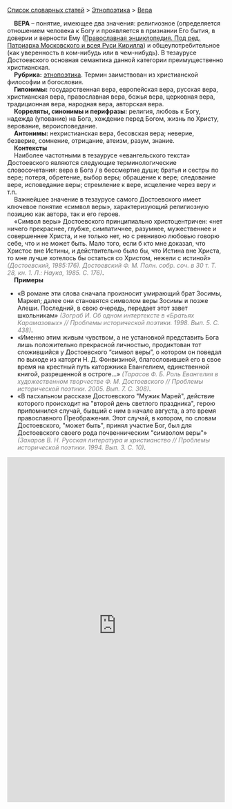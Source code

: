 <style>
st { color: Gray;
  font-style: italic;}
</style>

[Список словарных статей](https://thesaurus-dostoevsky.github.io/Thesaurus/) > [Этнопоэтика](ethnopoe.md) > [Вера](вера.md) 

&nbsp;&nbsp;&nbsp;&nbsp;**ВЕРА** – понятие, имеющее два значения: религиозное (определяется отношением человека к Богу и проявляется в признании Его бытия, в доверии и верности Ему ([Православная энциклопедия. Под ред. Патриарха Московского и всея Руси Кирилла](www.pravenc.ru)) и общеупотребительное (как уверенность в ком-нибудь или в чем-нибудь). В тезаурусе Достоевского основная семантика данной категории преимущественно христианская.  
&nbsp;&nbsp;&nbsp;&nbsp;**Рубрика:** [этнопоэтика](ethnopoe.md). Термин заимствован из христианской философии и богословия.  
&nbsp;&nbsp;&nbsp;&nbsp;**Гипонимы:** государственная вера, европейская вера, русская вера, христианская вера, православная вера, божья вера, церковная вера, традиционная вера, народная вера, авторская вера.  
&nbsp;&nbsp;&nbsp;&nbsp;**Корреляты, синонимы и перифразы:** религия, любовь к Богу, надежда (упование) на Бога, хождение перед Богом, жизнь по Христу, верование, вероисповедание.  
&nbsp;&nbsp;&nbsp;&nbsp;**Антонимы:** нехристианская вера, бесовская  вера; неверие, безверие, сомнение, отрицание, атеизм, разум, знание.  
&nbsp;&nbsp;&nbsp;&nbsp;**Контексты**  
&nbsp;&nbsp;&nbsp;&nbsp;Наиболее частотными в тезаурусе «евангельского текста» Достоевского являются следующие терминологические словосочетания: вера в Бога / в бессмертие души; братья и сестры по вере; потеря, обретение, выбор веры; обращение к вере; следование вере, исповедание веры; стремление к вере, исцеление через веру и т.п.  
&nbsp;&nbsp;&nbsp;&nbsp;Важнейшее значение в тезаурусе самого Достоевского имеет ключевое понятие «символ веры», характеризующий религиозную позицию как автора, так и его героев.  
&nbsp;&nbsp;&nbsp;&nbsp;«Символ веры» Достоевского принципиально христоцентричен:   «нет ничего прекраснее, глубже, симпатичнее, разумнее, мужественнее и совершеннее Христа, и не только нет, но с ревнивою любовью говорю себе, что и не может быть. Мало того, если б кто мне доказал, что Христос вне Истины, и действительно было бы, что Истина вне Христа, то мне лучше хотелось бы остаться со Христом, нежели с истиной» <st>(Достоевский, 1985:176). Достоевский Ф. М. Полн. собр. соч. в 30 т. Т. 28, кн. 1. Л.: Наука, 1985. С. 176)</st>. 
  <br>
&nbsp;&nbsp;&nbsp;&nbsp;**Примеры**  
* «В романе эти слова сначала произносит умирающий брат Зосимы, Маркел; далее они становятся символом веры Зосимы и позже Алеши. Последний, в свою очередь, передает этот завет школьникам» <st>(Зограб И. Об одном интертексте в «Братьях Карамазовых» // Проблемы исторической поэтики. 1998. Вып. 5. С. 438)</st>.
* «Именно этим живым чувством, а не установкой представить Бога лишь положительно прекрасной личностью, продиктован тот сложившийся у Достоевского “символ веры”, о котором он поведал по выходе из каторги Н. Д. Фонвизиной, благословившей его в свое время на крестный путь каторжника Евангелием, единственной книгой, разрешенной в остроге…» <st>(Тарасов Ф. Б. Роль Евангелия в художественном творчестве Ф. М. Достоевского // Проблемы исторической поэтики. 2005. Вып. 7. С. 308)</st>.
* «В пасхальном рассказе Достоевского "Мужик Марей", действие которого происходит на "второй день светлого праздника", герою припомнился случай, бывший с ним в начале августа, а это время православного Преображения. Этот случай, в котором, по словам Достоевского, "может быть", принял участие Бог, был для Достоевского своего рода почвенническим "символом веры"» <st>(Захаров В. Н. Русская литература и христианство // Проблемы исторической поэтики. 1994. Вып. 3. С. 10)</st>.


<iframe src="https://thesaurus-dostoevsky.github.io/nk/вера.html" style="border:0px;width:100%;height:800px" allowfullscreen="true" webkitallowfullscreen="true" mozallowfullscreen="true">
